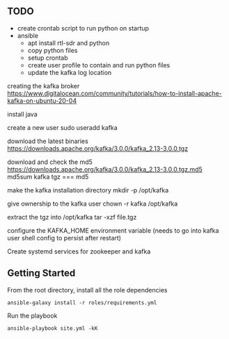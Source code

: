 ## TODO

* create crontab script to run python on startup
* ansible
  * apt install rtl-sdr and python
  * copy python files
  * setup crontab
  * create user profile to contain and run python files
  * update the kafka log location



creating the kafka broker
https://www.digitalocean.com/community/tutorials/how-to-install-apache-kafka-on-ubuntu-20-04

install java

create a new user
sudo useradd kafka

download the latest binaries
https://downloads.apache.org/kafka/3.0.0/kafka_2.13-3.0.0.tgz

download and check the md5
https://downloads.apache.org/kafka/3.0.0/kafka_2.13-3.0.0.tgz.md5
md5sum kafka tgz === md5

make the kafka installation directory
mkdir -p /opt/kafka

give ownership to the kafka user
chown -r kafka /opt/kafka

extract the tgz into /opt/kafka
tar -xzf file.tgz

configure the KAFKA_HOME environment variable
(needs to go into kafka user shell config to persist after restart)

Create systemd services for zookeeper and kafka





## Getting Started

From the root directory, install all the role dependencies

```
ansible-galaxy install -r roles/requirements.yml
```

Run the playbook

```
ansible-playbook site.yml -kK
```
